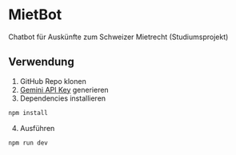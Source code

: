 # MietBot

Chatbot für Auskünfte zum Schweizer Mietrecht (Studiumsprojekt)

## Verwendung

1. GitHub Repo klonen
2. [Gemini API Key](https://ai.google.dev/gemini-api/docs/api-key) generieren
3. Dependencies installieren

```bash
npm install
```

4. Ausführen

```bash
npm run dev
```
